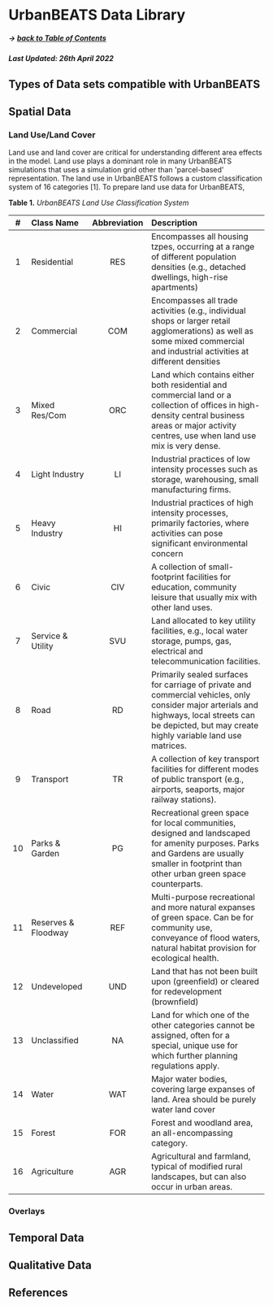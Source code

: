 # UrbanBEATS Data Library

##### -> [back to Table of Contents](./doc.md)

##### Last Updated: 26th April 2022


## Types of Data sets compatible with UrbanBEATS


## Spatial Data

### Land Use/Land Cover

Land use and land cover are critical for understanding different area effects in the model. Land use plays a dominant role in many UrbanBEATS simulations that uses a simulation grid other than 'parcel-based' representation. The land use in UrbanBEATS follows a custom classification system of 16 categories [1]. To prepare land use data for UrbanBEATS, 

**Table 1.** *UrbanBEATS Land Use Classification System*

| # | Class Name | Abbreviation | Description |
|:--:| :--- | :---: |:----|
|1| Residential | RES | Encompasses all housing tzpes, occurring at a range of different population densities (e.g., detached dwellings, high-rise apartments) |
|2| Commercial | COM | Encompasses all trade activities (e.g., individual shops or larger retail agglomerations) as well as some mixed commercial and industrial activities at different densities |
|3| Mixed Res/Com | ORC | Land which contains either both residential and commercial land or a collection of offices in high-density central business areas or major activity centres, use when land use mix is very dense. |
|4| Light Industry | LI | Industrial practices of low intensity processes such as storage, warehousing, small manufacturing firms. |
|5| Heavy Industry | HI | Industrial practices of high intensity processes, primarily factories, where activities can pose significant environmental concern |
|6| Civic | CIV | A collection of small-footprint facilities for education, community leisure that usually mix with other land uses. |
|7| Service & Utility | SVU | Land allocated to key utility facilities, e.g., local water storage, pumps, gas, electrical and telecommunication facilities. |
|8| Road | RD | Primarily sealed surfaces for carriage of private and commercial vehicles, only consider major arterials and highways, local streets can be depicted, but may create highly variable land use matrices. |
|9| Transport | TR | A collection of key transport facilities for different modes of public transport (e.g., airports, seaports, major railway stations). |
|10| Parks & Garden | PG | Recreational green space for local communities, designed and landscaped for amenity purposes. Parks and Gardens are usually smaller in footprint than other urban green space counterparts. |
|11| Reserves & Floodway | REF | Multi-purpose recreational and more natural expanses of green space. Can be for community use, conveyance of flood waters, natural habitat provision for ecological health. |
|12| Undeveloped | UND | Land that has not been built upon (greenfield) or cleared for redevelopment (brownfield) |
|13| Unclassified | NA | Land for which one of the other categories cannot be assigned, often for a special, unique use for which further planning regulations apply. |
|14| Water | WAT | Major water bodies, covering large expanses of land. Area should be purely water land cover |
|15| Forest | FOR | Forest and woodland area, an all-encompassing category. |
|16| Agriculture | AGR | Agricultural and farmland, typical of modified rural landscapes, but can also occur in urban areas. |

### Overlays

## Temporal Data



## Qualitative Data


## References
